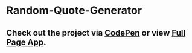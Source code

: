 # Random-Quote-Generator
## Check out the project via [CodePen](http://codepen.io/MirPresT/full/jPXLRO) or view [Full Page App](https://rawgit.com/MirPresT/Random-Quote-Generator/master/html/index.html).
